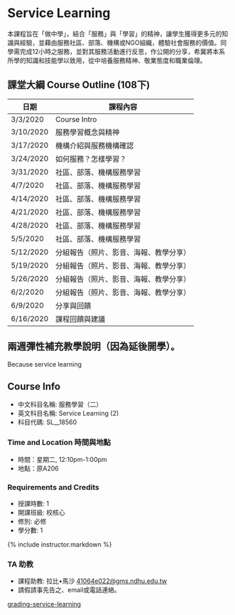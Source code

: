 # Service Learning

本課程旨在「做中學」，結合「服務」與「學習」的精神，讓學生獲得更多元的知識與經驗，並藉由服務社區、部落、機構或NGO組織，體驗社會服務的價值。同學需完成12小時之服務，並對其服務活動進行反思，作公開的分享，希冀將本系所學的知識和技能學以致用，從中培養服務精神、敬業態度和職業倫理。


## 課堂大綱 Course Outline (108下)

| 日期 | 課程內容 |
| -- | ---- |
| 3/3/2020 | Course Intro |
| 3/10/2020 | 服務學習概念與精神 |
| 3/17/2020 | 機構介紹與服務機構確認 |
| 3/24/2020 | 如何服務？怎樣學習？ |
| 3/31/2020 | 社區、部落、機構服務學習 |
| 4/7/2020 | 社區、部落、機構服務學習 |
| 4/14/2020 | 社區、部落、機構服務學習 |
| 4/21/2020 | 社區、部落、機構服務學習 |
| 4/28/2020 | 社區、部落、機構服務學習 |
| 5/5/2020 | 社區、部落、機構服務學習 |
| 5/12/2020 | 分組報告（照片、影音、海報、教學分享） |
| 5/19/2020 | 分組報告（照片、影音、海報、教學分享） |
| 5/26/2020 | 分組報告（照片、影音、海報、教學分享） |
| 6/2/2020 | 分組報告（照片、影音、海報、教學分享） |
| 6/9/2020 | 分享與回饋  |
| 6/16/2020 | 課程回饋與建議 |

## 兩週彈性補充教學說明（因為延後開學）。
Because service learning 

## Course Info
* 中文科目名稱: 服務學習（二）
* 英文科目名稱: Service Learning (2)
* 科目代碼: SL__18560

### Time and Location 時間與地點
* 時間：星期二, 12:10pm-1:00pm
* 地點：原A206

### Requirements and Credits
* 授課時數: 1
* 開課班級: 校核心
* 修別: 必修
* 學分數: 1

{% include instructor.markdown %}

### TA 助教
   * 課程助教: 拉比•馬沙 41064e022@gms.ndhu.edu.tw 
   * 請假請事先告之、email或電話連絡。

[grading-service-learning](grading-service-learning.md ':include') 


